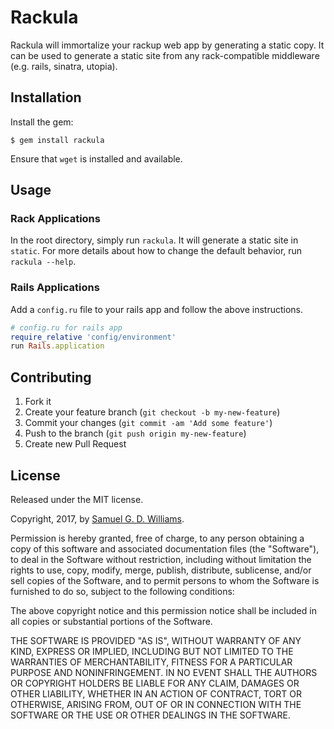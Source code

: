 # Rackula

Rackula will immortalize your rackup web app by generating a static copy. It can be used to generate a static site from any rack-compatible middleware (e.g. rails, sinatra, utopia).

## Installation

Install the gem:

	$ gem install rackula

Ensure that `wget` is installed and available.

## Usage

### Rack Applications

In the root directory, simply run `rackula`. It will generate a static site in `static`. For more details about how to change the default behavior, run `rackula --help`.

### Rails Applications

Add a `config.ru` file to your rails app and follow the above instructions.

```ruby
# config.ru for rails app
require_relative 'config/environment'
run Rails.application
```

## Contributing

1. Fork it
2. Create your feature branch (`git checkout -b my-new-feature`)
3. Commit your changes (`git commit -am 'Add some feature'`)
4. Push to the branch (`git push origin my-new-feature`)
5. Create new Pull Request

## License

Released under the MIT license.

Copyright, 2017, by [Samuel G. D. Williams](http://www.codeotaku.com/samuel-williams).

Permission is hereby granted, free of charge, to any person obtaining a copy
of this software and associated documentation files (the "Software"), to deal
in the Software without restriction, including without limitation the rights
to use, copy, modify, merge, publish, distribute, sublicense, and/or sell
copies of the Software, and to permit persons to whom the Software is
furnished to do so, subject to the following conditions:

The above copyright notice and this permission notice shall be included in
all copies or substantial portions of the Software.

THE SOFTWARE IS PROVIDED "AS IS", WITHOUT WARRANTY OF ANY KIND, EXPRESS OR
IMPLIED, INCLUDING BUT NOT LIMITED TO THE WARRANTIES OF MERCHANTABILITY,
FITNESS FOR A PARTICULAR PURPOSE AND NONINFRINGEMENT. IN NO EVENT SHALL THE
AUTHORS OR COPYRIGHT HOLDERS BE LIABLE FOR ANY CLAIM, DAMAGES OR OTHER
LIABILITY, WHETHER IN AN ACTION OF CONTRACT, TORT OR OTHERWISE, ARISING FROM,
OUT OF OR IN CONNECTION WITH THE SOFTWARE OR THE USE OR OTHER DEALINGS IN
THE SOFTWARE.
